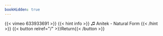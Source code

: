 ```yaml
---
bookHidden: true
---
```


{{< vimeo 633933691 >}}
{{< hint info >}}
♫ Anitek - Natural Form
{{< /hint >}}
{{< button relref="/" >}}Return{{< /button >}}
